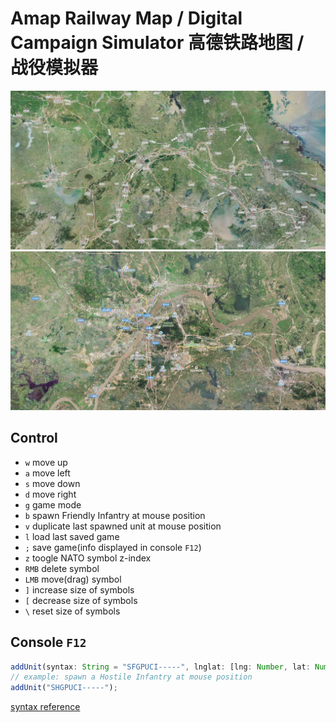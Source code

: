 # Amap Railway Map / Digital Campaign Simulator  高德铁路地图 / 战役模拟器

![](./assets/screenshot1.jpg)
![](./assets/screenshot2.jpg)

## Control

- `w` move up
- `a` move left
- `s` move down
- `d` move right
- `g` game mode
- `b` spawn Friendly Infantry at mouse position
- `v` duplicate last spawned unit at mouse position 
- `l` load last saved game
- `;` save game(info displayed in console `F12`)
- `z` toogle NATO symbol z-index
- `RMB` delete symbol
- `LMB` move(drag) symbol
- `]` increase size of symbols
- `[` decrease size of symbols
- `\` reset size of symbols

## Console `F12`

```ts
addUnit(syntax: String = "SFGPUCI-----", lnglat: [lng: Number, lat: Number] = <mouse position>)
// example: spawn a Hostile Infantry at mouse position
addUnit("SHGPUCI-----");
```

[syntax reference](https://spatialillusions.com/unitgenerator/)